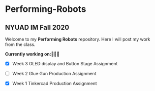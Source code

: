 # Performing-Robots
## NYUAD IM Fall 2020

Welcome to my **Performing Robots** repository. Here I will post my work from the class.

<b>Currently working on:</b>👩🏼‍💻
- [x] Week 3 OLED display and Button Stage Assignment
- [ ] Week 2 Glue Gun Production Assignment
- [x] Week 1 Tinkercad Production Assignment




